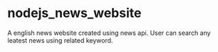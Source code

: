 # nodejs_news_website
A english news website created using news api. User can search any leatest news using related keyword.
